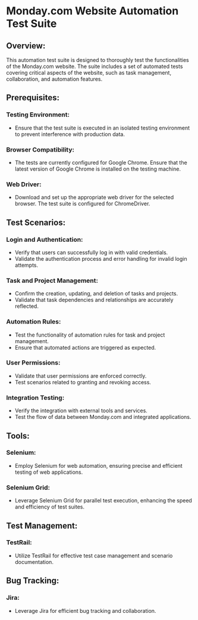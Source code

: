 # Monday.com Website Automation Test Suite
##  Overview:
This automation test suite is designed to thoroughly test the functionalities of the Monday.com website. The suite includes a set of automated tests covering critical aspects of the website, such as task management,   
collaboration, and automation features.

##  Prerequisites:
### Testing Environment:
- Ensure that the test suite is executed in an isolated testing environment to prevent interference with production data.

### Browser Compatibility:
- The tests are currently configured for Google Chrome. Ensure that the latest version of Google Chrome is installed on the testing machine.

### Web Driver:
- Download and set up the appropriate web driver for the selected browser. The test suite is configured for ChromeDriver.

##  Test Scenarios:
### Login and Authentication:
- Verify that users can successfully log in with valid credentials.
- Validate the authentication process and error handling for invalid login attempts.

### Task and Project Management:
- Confirm the creation, updating, and deletion of tasks and projects.
- Validate that task dependencies and relationships are accurately reflected.

### Automation Rules:
- Test the functionality of automation rules for task and project management.
- Ensure that automated actions are triggered as expected.

### User Permissions:
- Validate that user permissions are enforced correctly.
- Test scenarios related to granting and revoking access.

### Integration Testing:
- Verify the integration with external tools and services.
- Test the flow of data between Monday.com and integrated applications.

## Tools:
### Selenium:
- Employ Selenium for web automation, ensuring precise and efficient testing of web applications.
  
### Selenium Grid:
- Leverage Selenium Grid for parallel test execution, enhancing the speed and efficiency of test suites.

## Test Management:
### TestRail:
- Utilize TestRail for effective test case management and scenario documentation.
  
## Bug Tracking:
### Jira:
- Leverage Jira for efficient bug tracking and collaboration.
